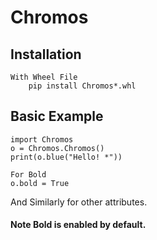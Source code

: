 # Chromos

## Installation
<!--    ### With setup.py
    
		python3 setup.py bdist_wheel
-->
	With Wheel File	
		pip install Chromos*.whl
		
## Basic Example
	import Chromos
	o = Chromos.Chromos()
	print(o.blue("Hello! *"))

	For Bold
	o.bold = True

And Similarly for other attributes.

#### Note Bold is enabled by default.

